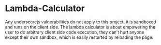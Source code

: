 # Lambda-Calculator

Any underscorejs vulnerabilities do not apply to this project, it is sandboxed and runs on the client side. The lambda calculator is about empowering the user to do arbitrary client side code execution, they can't hurt anyone except their own sandbox, which is easily restarted by reloading the page.
